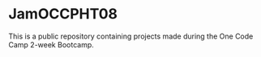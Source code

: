 # JamOCCPHT08
This is a public repository containing projects made during the One Code Camp 2-week Bootcamp.
